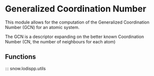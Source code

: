 # Generalized Coordination Number

This module allows for the computation of the Generalized Coordination Number (GCN) for an atomic system.

The GCN is a descriptor expanding on the better known Coordination Number (CN, the number of neighbours for each atom)

## Functions

::: snow.lodispp.utils
